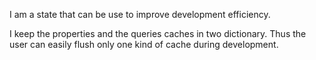 I am a state that can be use to improve development efficiency. 

I keep the properties and the queries caches in two dictionary. Thus the user can easily flush only one kind of cache during development.